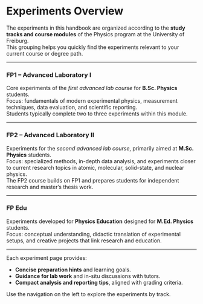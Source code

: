 # Experiments Overview

The experiments in this handbook are organized according to the **study tracks and course modules** of the Physics program at the University of Freiburg.  
This grouping helps you quickly find the experiments relevant to your current course or degree path.

---

### **FP1 – Advanced Laboratory I**

Core experiments of the *first advanced lab course* for **B.Sc. Physics** students.  
Focus: fundamentals of modern experimental physics, measurement techniques, data evaluation, and scientific reporting.  
Students typically complete two to three experiments within this module.

---

### **FP2 – Advanced Laboratory II**

Experiments for the *second advanced lab course*, primarily aimed at **M.Sc. Physics** students.  
Focus: specialized methods, in-depth data analysis, and experiments closer to current research topics in atomic, molecular, solid-state, and nuclear physics.  
The FP2 course builds on FP1 and prepares students for independent research and master’s thesis work.

---

### **FP Edu**

Experiments developed for **Physics Education** designed for **M.Ed. Physics** students.  
Focus: conceptual understanding, didactic translation of experimental setups, and creative projects that link research and education.

---

Each experiment page provides:
- **Concise preparation hints** and learning goals.  
- **Guidance for lab work** and in-situ discussions with tutors.  
- **Compact analysis and reporting tips**, aligned with grading criteria.  

Use the navigation on the left to explore the experiments by track.

